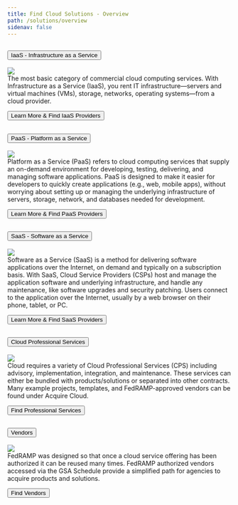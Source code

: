 ```yaml
---
title: Find Cloud Solutions - Overview
path: /solutions/overview
sidenav: false
---
```



<div class="usa-accordion usa-accordion--bordered">
  
  <!-- Use the accurate heading level to maintain the document outline -->
  <h2 class="usa-accordion__heading">
    <button class="usa-accordion__button"
      aria-expanded="true"
      aria-controls="b-a1">
      IaaS - Infrastructure as a Service
    </button>
  </h2>
  <div id="b-a1" class="usa-accordion__content usa-prose">
  <div class="grid-container">
  <div class="grid-row">
    <div class="tablet:grid-col-4"><a href="/solutions/iaas" ><img src="../../IaaS.jpg"/></a></div>
    <div class="tablet:grid-col-8">The most basic category of commercial cloud computing services. With Infrastructure as a Service (IaaS), you rent IT infrastructure—servers and virtual machines (VMs), storage, networks, operating systems—from a cloud provider.<p><a href="/solutions/iaas" ><button class="usa-button ">Learn More & Find IaaS Providers</button></a></p>
    </div>
  </div>
</div>
  </div>
  
  <!-- Use the accurate heading level to maintain the document outline -->
  <h2 class="usa-accordion__heading">
    <button class="usa-accordion__button"
      aria-expanded="false"
      aria-controls="b-a2">
      PaaS -  Platform as a Service
    </button>
  </h2>
  <div id="b-a2" class="usa-accordion__content usa-prose">

<div class="grid-container">
  <div class="grid-row">
    <div class="tablet:grid-col-4"><a href="/solutions/paas" ><img src="../../PaaS.jpg"/></a></div>
    <div class="tablet:grid-col-8">Platform as a Service (PaaS) refers to cloud computing services that supply an on-demand environment for developing, testing, delivering, and managing software applications. PaaS is designed to make it easier for developers to quickly create applications (e.g., web, mobile apps), without worrying about setting up or managing the underlying infrastructure of servers, storage, network, and databases needed for development.<p><a href="/solutions/paas" ><button class="usa-button ">Learn More & Find PaaS Providers</button></a></p>
    </div>
  </div>
</div>
  </div>

  <!-- Use the accurate heading level to maintain the document outline -->
  <h2 class="usa-accordion__heading">
    <button class="usa-accordion__button"
      aria-expanded="false"
      aria-controls="b-a3">
      SaaS - Software as a Service
    </button>
  </h2>
  <div id="b-a3" class="usa-accordion__content usa-prose">
  <div class="grid-container">
    <div class="grid-row">
    <div class="tablet:grid-col-4"><a href="/solutions/saas" ><img src="../../SaaS.jpg"/></a></div>
    <div class="tablet:grid-col-8">Software as a Service (SaaS) is a method for delivering software applications over the Internet, on demand and typically on a subscription basis. With SaaS, Cloud  Service Providers (CSPs) host and manage the application software and underlying infrastructure, and handle any maintenance, like software upgrades and security patching. Users connect to the application over the Internet, usually by a web browser on their phone, tablet, or PC.<p><a href="/solutions/saas" ><button class="usa-button ">Learn More & Find SaaS Providers</button></a></p>
    </div>
  </div>
</div>
  </div>

  <!-- Use the accurate heading level to maintain the document outline -->
  <h2 class="usa-accordion__heading">
    <button class="usa-accordion__button"
      aria-expanded="false"
      aria-controls="b-a4">
      Cloud Professional Services
    </button>
  </h2>
  <div id="b-a4" class="usa-accordion__content usa-prose">
    <div class="grid-container">
  <div class="grid-row">
<div class="tablet:grid-col-4"><a href="/solutions/cloud-professional-services-cps" ><img src="../../cps.png"/></a></div>
    <div class="tablet:grid-col-8">Cloud requires a variety of Cloud Professional Services (CPS) including advisory, implementation, integration, and maintenance. These services can either be bundled with products/solutions or separated into other contracts. Many example projects, templates, and FedRAMP-approved vendors can be found under Acquire Cloud.	<p><a href="/solutions/cloud-professional-services-cps" ><button class="usa-button ">Find Professional Services</button></a></p>
    </div>
  </div>
</div>
  </div>
     
  <!-- Use the accurate heading level to maintain the document outline -->
  <h2 class="usa-accordion__heading">
    <button class="usa-accordion__button"
      aria-expanded="false"
      aria-controls="b-a5">
      Vendors
    </button>
  </h2>
  <div id="b-a5" class="usa-accordion__content usa-prose">
<div class="grid-container">
  <div class="grid-row">
<div class="tablet:grid-col-4"><a href="/solutions/vendors" ><img src="../../Vendors.jpg"/></a></div>
    <div class="tablet:grid-col-8">FedRAMP was designed so that once a cloud service offering has been authorized it can be reused many times. FedRAMP authorized vendors accessed via the GSA Schedule provide a simplified path for agencies to acquire products and solutions.<p><a href="/solutions/vendors" ><button class="usa-button ">Find Vendors</button></a></p>
    </div>
  </div>
</div>
  </div>


	
  </div>
</div>
